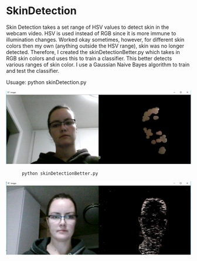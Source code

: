 # SkinDetection

Skin Detection takes a set range of HSV values to detect skin in the webcam video. HSV is used instead of RGB since it is more immune to illumination changes. Worked okay sometimes, however, for different skin colors then my own (anything outside the HSV range), skin was no longer detected. Therefore, I created the skinDetectionBetter.py which takes in RGB skin colors and uses this to train a classifier. This better detects various ranges of skin color. I use a Gaussian Naive Bayes algorithm to train and test the classifier.

Usuage:   python skinDetection.py

![alt text](skinDetection.png "Skin detection using HSV color range, results not too good")

          python skinDetectionBetter.py
          
![alt text](skinDetectionBetter.png "Skin detection using trained classifier, results much better")
